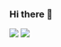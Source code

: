 ### Hi there 👋
<a href="버튼을 눌렀을 때 이동할 링크" target="_blank"><img src="https://img.shields.io/badge/Java-FF7800?style=for-the-badge&logo=coffeescript&logoColor=000000"/></a>
<a href="버튼을 눌렀을 때 이동할 링크" target="_blank"><img src="https://img.shields.io/badge/Spring Boot-6DB33F?style=for-the-badge&logo=springboot&logoColor=000000"/></a>
<!--
**ddings73/ddings73** is a ✨ _special_ ✨ repository because its `README.md` (this file) appears on your GitHub profile.

Here are some ideas to get you started:

- 🔭 I’m currently working on ...
- 🌱 I’m currently learning ...
- 👯 I’m looking to collaborate on ...
- 🤔 I’m looking for help with ...
- 💬 Ask me about ...
- 📫 How to reach me: ...
- 😄 Pronouns: ...
- ⚡ Fun fact: ...
-->
